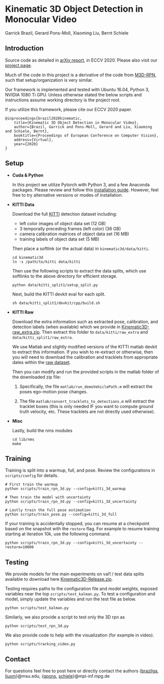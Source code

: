 # Kinematic 3D Object Detection in Monocular Video


Garrick Brazil, Gerard Pons-Moll, Xiaoming Liu, Bernt Schiele

## Introduction


Source code as detailed in [arXiv report](https://arxiv.org/abs/2007.09548), in ECCV 2020. Please also visit our [project page](http://cvlab.cse.msu.edu/project-kinematic.html).

Much of the code in this project is a derivative of the code from [M3D-RPN](https://github.com/garrickbrazil/M3D-RPN), such that setup/organization is very similar. 

Our framework is implemented and tested with Ubuntu 16.04, Python 3, NVIDIA 1080 Ti GPU. Unless otherwise stated the below scripts and instructions assume working directory is the project root. 

If you utilize this framework, please cite our ECCV 2020 paper. 
	
    @inproceedings{brazil2020kinematic,
        title={Kinematic 3D Object Detection in Monocular Video},
        author={Brazil, Garrick and Pons-Moll, Gerard and Liu, Xiaoming and Schiele, Bernt},
        booktitle={Proceedings of European Conference on Computer Vision},
        address={Virtual},
        year={2020}
    }
    

## Setup

- **Cuda & Python**

    In this project we utilize Pytorch with Python 3, and a few Anaconda packages. Please review and follow this [installation guide](setup.md). However, feel free to try alternative versions or modes of installation. 

- **KITTI Data**

    Download the full [KITTI](http://www.cvlibs.net/datasets/kitti/eval_object.php?obj_benchmark=3d) detection dataset including:
    
    - left color images of object data set (12 GB)
    - 3 temporally preceding frames (left color) (36 GB)
    - camera calibration matrices of object data set (16 MB)
    - training labels of object data set (5 MB)
    
    Then place a softlink (or the actual data) in `kinematic3d/data/kitti`. 

	```
    cd kinematic3d
	ln -s /path/to/kitti data/kitti
	```

	Then use the following scripts to extract the data splits, which use softlinks to the above directory for efficient storage. 

    ```
    python data/kitti_split1/setup_split.py
    ```
    
    Next, build the KITTI devkit eval for each split.

	```
	sh data/kitti_split1/devkit/cpp/build.sh
	```
- **KITTI Raw**

	Download the extra information such as extracted pose, calibration, and detection labels (when available) which we provide in [Kinematic3D-raw_extra.zip](https://www.cse.msu.edu/computervision/Kinematic3D-raw_extra.zip). Then extract this folder to `data/kitti/raw_extra` and `data/kitti_split1/raw_extra`. 

	We use Matlab and slightly modified versions of the KITTI matlab devkit to extract this information. If you wish to re-extract or otherwise, then you will need to download the calibration and tracklets from appropriate dates within the [raw dataset](http://www.cvlibs.net/datasets/kitti/raw_data.php).
    
    Then you can modify and run the provided scripts in the matlab folder of the downloaded zip file:
    
    1. Specifically, the file `matlab/run_demoVehiclePath.m` will extract the poses ego-motion pose changes. 
    
    2. The file `matlab/convert_tracklets_to_detections.m` will extract the tracklet boxes (this is only needed IF you want to compute ground truth velocity, etc. These tracklets are not directly used otherwise).
    
- **Misc**

    Lastly, build the nms modules
    
    ```
	cd lib/nms
	make
	```

## Training

Training is split into a warmup, full, and pose. Review the configurations in `scripts/config` for details. 

``` 
# First train the warmup
python scripts/train_rpn_3d.py --config=kitti_3d_warmup

# Then train the model with uncertainty
python scripts/train_rpn_3d.py --config=kitti_3d_uncertainty

# Lastly train the full pose estimation 
python scripts/train_pose.py --config=kitti_3d_full
```

If your training is accidentally stopped, you can resume at a checkpoint based on the snapshot with the `restore` flag. 
For example to resume training starting at iteration 10k, use the following command.

```
python scripts/train_rpn_3d.py --config=kitti_3d_uncertainty --restore=10000
```

## Testing

We provide models for the main experiments on val1 / test data splits available to download here [Kinematic3D-Release.zip](https://www.cse.msu.edu/computervision/Kinematic3D-Release.zip).

Testing requires paths to the configuration file and model weights, exposed variables near the top `scripts/test_kalman.py`. To test a configuration and model, simply update the variables and run the test file as below. 

```
python scripts/test_kalman.py 
```

Similarly, we also provide a script to test only the 3D rpn as

```
python scripts/test_rpn_3d.py 
```

We also provide code to help with the visualization (for example in video). 

```
python scripts/tracking_video.py 
```

## Contact
For questions feel free to post here or directly contact the authors {[brazilga](http://garrickbrazil.com), [liuxm](http://www.cse.msu.edu/~liuxm/index2.html)}@msu.edu, {[gpons](https://virtualhumans.mpi-inf.mpg.de/people/pons-moll.html), [schiele](https://www.mpi-inf.mpg.de/departments/computer-vision-and-machine-learning/people/bernt-schiele)}@mpi-inf.mpg.de
